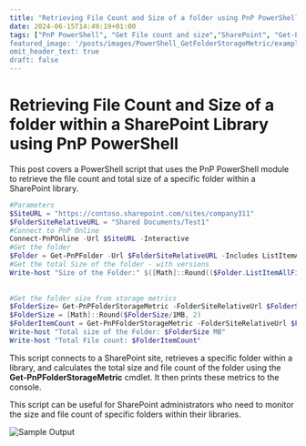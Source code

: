 ```yaml
---
title: "Retrieving File Count and Size of a folder using PnP PowerShell"
date: 2024-06-15T14:49:19+01:00
tags: ["PnP PowerShell", "Get File count and size","SharePoint", "Get-PnPFolderStorageMetric",folder"]
featured_image: '/posts/images/PowerShell_GetFolderStorageMetric/example.png'
omit_header_text: true
draft: false
---
```


# Retrieving File Count and Size of a folder within a SharePoint Library using PnP PowerShell

This post covers a PowerShell script that uses the PnP PowerShell module to retrieve the file count and total size of a specific folder within a SharePoint library.

```PowerShell
#Parameters
$SiteURL = "https://contoso.sharepoint.com/sites/company311"
$FolderSiteRelativeURL = "Shared Documents/Test1"
#Connect to PnP Online
Connect-PnPOnline -Url $SiteURL -Interactive
#Get the folder
$Folder = Get-PnPFolder -Url $FolderSiteRelativeURL -Includes ListItemAllFields
#Get the total Size of the folder - with versions
Write-host "Size of the Folder:" $([Math]::Round(($Folder.ListItemAllFields.FieldValues.SMTotalSize.LookupId/1KB),2))
 
 
#Get the folder size from storage metrics
$FolderSize= Get-PnPFolderStorageMetric -FolderSiteRelativeUrl $FolderSiteRelativeURL| Select -ExpandProperty TotalSize
$FolderSize = [Math]::Round($FolderSize/1MB, 2)
$FolderItemCount = Get-PnPFolderStorageMetric -FolderSiteRelativeUrl $FolderSiteRelativeURL| Select -ExpandProperty TotalFileCount
Write-host "Total size of the Folder: $FolderSize MB"
Write-host "Total File count: $FolderItemCount"
```

This script connects to a SharePoint site, retrieves a specific folder within a library, and calculates the total size and file count of the folder using the **Get-PnPFolderStorageMetric** cmdlet. It then prints these metrics to the console.

This script can be useful for SharePoint administrators who need to monitor the size and file count of specific folders within their libraries. 

![Sample Output](../images/PowerShell_GetFolderStorageMetric/example.png)
